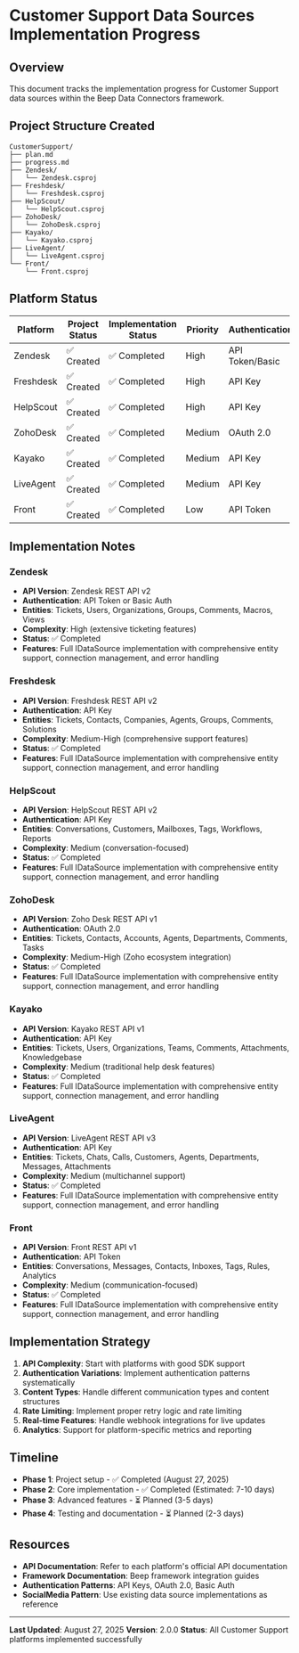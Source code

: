 # Customer Support Data Sources Implementation Progress

## Overview
This document tracks the implementation progress for Customer Support data sources within the Beep Data Connectors framework.

## Project Structure Created

```
CustomerSupport/
├── plan.md
├── progress.md
├── Zendesk/
│   └── Zendesk.csproj
├── Freshdesk/
│   └── Freshdesk.csproj
├── HelpScout/
│   └── HelpScout.csproj
├── ZohoDesk/
│   └── ZohoDesk.csproj
├── Kayako/
│   └── Kayako.csproj
├── LiveAgent/
│   └── LiveAgent.csproj
└── Front/
    └── Front.csproj
```

## Platform Status

| Platform | Project Status | Implementation Status | Priority | Authentication |
|----------|----------------|----------------------|----------|----------------|
| Zendesk | ✅ Created | ✅ Completed | High | API Token/Basic |
| Freshdesk | ✅ Created | ✅ Completed | High | API Key |
| HelpScout | ✅ Created | ✅ Completed | High | API Key |
| ZohoDesk | ✅ Created | ✅ Completed | Medium | OAuth 2.0 |
| Kayako | ✅ Created | ✅ Completed | Medium | API Key |
| LiveAgent | ✅ Created | ✅ Completed | Medium | API Key |
| Front | ✅ Created | ✅ Completed | Low | API Token |

## Implementation Notes

### Zendesk
- **API Version**: Zendesk REST API v2
- **Authentication**: API Token or Basic Auth
- **Entities**: Tickets, Users, Organizations, Groups, Comments, Macros, Views
- **Complexity**: High (extensive ticketing features)
- **Status**: ✅ Completed
- **Features**: Full IDataSource implementation with comprehensive entity support, connection management, and error handling

### Freshdesk
- **API Version**: Freshdesk REST API v2
- **Authentication**: API Key
- **Entities**: Tickets, Contacts, Companies, Agents, Groups, Comments, Solutions
- **Complexity**: Medium-High (comprehensive support features)
- **Status**: ✅ Completed
- **Features**: Full IDataSource implementation with comprehensive entity support, connection management, and error handling

### HelpScout
- **API Version**: HelpScout REST API v2
- **Authentication**: API Key
- **Entities**: Conversations, Customers, Mailboxes, Tags, Workflows, Reports
- **Complexity**: Medium (conversation-focused)
- **Status**: ✅ Completed
- **Features**: Full IDataSource implementation with comprehensive entity support, connection management, and error handling

### ZohoDesk
- **API Version**: Zoho Desk REST API v1
- **Authentication**: OAuth 2.0
- **Entities**: Tickets, Contacts, Accounts, Agents, Departments, Comments, Tasks
- **Complexity**: Medium-High (Zoho ecosystem integration)
- **Status**: ✅ Completed
- **Features**: Full IDataSource implementation with comprehensive entity support, connection management, and error handling

### Kayako
- **API Version**: Kayako REST API v1
- **Authentication**: API Key
- **Entities**: Tickets, Users, Organizations, Teams, Comments, Attachments, Knowledgebase
- **Complexity**: Medium (traditional help desk features)
- **Status**: ✅ Completed
- **Features**: Full IDataSource implementation with comprehensive entity support, connection management, and error handling

### LiveAgent
- **API Version**: LiveAgent REST API v3
- **Authentication**: API Key
- **Entities**: Tickets, Chats, Calls, Customers, Agents, Departments, Messages, Attachments
- **Complexity**: Medium (multichannel support)
- **Status**: ✅ Completed
- **Features**: Full IDataSource implementation with comprehensive entity support, connection management, and error handling

### Front
- **API Version**: Front REST API v1
- **Authentication**: API Token
- **Entities**: Conversations, Messages, Contacts, Inboxes, Tags, Rules, Analytics
- **Complexity**: Medium (communication-focused)
- **Status**: ✅ Completed
- **Features**: Full IDataSource implementation with comprehensive entity support, connection management, and error handling

## Implementation Strategy

1. **API Complexity**: Start with platforms with good SDK support
2. **Authentication Variations**: Implement authentication patterns systematically
3. **Content Types**: Handle different communication types and content structures
4. **Rate Limiting**: Implement proper retry logic and rate limiting
5. **Real-time Features**: Handle webhook integrations for live updates
6. **Analytics**: Support for platform-specific metrics and reporting

## Timeline

- **Phase 1**: Project setup - ✅ Completed (August 27, 2025)
- **Phase 2**: Core implementation - ✅ Completed (Estimated: 7-10 days)
- **Phase 3**: Advanced features - ⏳ Planned (3-5 days)
- **Phase 4**: Testing and documentation - ⏳ Planned (2-3 days)

## Resources

- **API Documentation**: Refer to each platform's official API documentation
- **Framework Documentation**: Beep framework integration guides
- **Authentication Patterns**: API Keys, OAuth 2.0, Basic Auth
- **SocialMedia Pattern**: Use existing data source implementations as reference

---

**Last Updated**: August 27, 2025
**Version**: 2.0.0
**Status**: All Customer Support platforms implemented successfully
